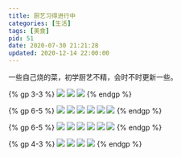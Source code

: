 ```yaml
---
title: 厨艺习得进行中
categories: [生活]
tags: [美食]
pid: 51
date: 2020-07-30 21:21:28
updated: 2020-12-14 22:00:00
---
```


一些自己烧的菜，初学厨艺不精，会时不时更新一些。

{% gp 3-3 %}
![](https://cdn.pinlyu.com/posts/2020/51-cooking01.webp)
![](https://cdn.pinlyu.com/posts/2020/51-cooking02.webp)
![](https://cdn.pinlyu.com/posts/2020/51-cooking03.webp)
{% endgp %}
<!-- more -->

{% gp 6-5 %}
![](https://cdn.pinlyu.com/posts/2020/51-cooking04.webp)
![](https://cdn.pinlyu.com/posts/2020/51-cooking05.webp)
![](https://cdn.pinlyu.com/posts/2020/51-cooking06.webp)
![](https://cdn.pinlyu.com/posts/2020/51-cooking07.webp)
![](https://cdn.pinlyu.com/posts/2020/51-cooking08.webp)
![](https://cdn.pinlyu.com/posts/2020/51-cooking09.webp)
{% endgp %}

{% gp 6-5 %}
![](https://cdn.pinlyu.com/posts/2020/51-cooking10.webp)
![](https://cdn.pinlyu.com/posts/2020/51-cooking11.webp)
![](https://cdn.pinlyu.com/posts/2020/51-cooking12.webp)
![](https://cdn.pinlyu.com/posts/2020/51-cooking13.webp)
![](https://cdn.pinlyu.com/posts/2020/51-cooking14.webp)
![](https://cdn.pinlyu.com/posts/2020/51-cooking15.webp)
{% endgp %}

{% gp 4-3 %}
![](https://cdn.pinlyu.com/posts/2020/51-cooking16.webp)
![](https://cdn.pinlyu.com/posts/2020/51-cooking17.webp)
![](https://cdn.pinlyu.com/posts/2020/51-cooking18.webp)
![](https://cdn.pinlyu.com/posts/2020/51-cooking19.webp)
{% endgp %}
